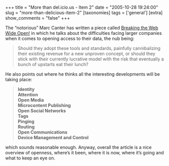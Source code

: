 +++
title = "More than del.icio.us - Item 2"
date = "2005-10-28 19:24:00"
slug = "more-than-delicious-item-2"
[taxonomies]
tags = ['general']
[extra]
show_comments = "false"
+++

The “notorious” Marc Canter has written a piece called [Breaking the Web Wide Open!](http://www.alwayson-network.com/comments.php?id=12412_0_1_0_C) in which he talks about the difficulties facing larger companies when it comes to opening access to their data, the nub being:

> Should they adopt these tools and standards, painfully cannibalizing their existing revenue for a new unproven concept, or should they stick with their currently lucrative model with the risk that eventually a bunch of upstarts eat their lunch?

He also points out where he thinks all the interesting developments will be taking place:

> **Identity  
> Attention  
> Open Media  
> Microcontent Publishing  
> Open Social Networks  
> Tags  
> Pinging   
> Routing  
> Open Communications  
> Device Management and Control**

which sounds reasonable enough. Anyway, overall the article is a nice overview of openness, where’s it been, where it is now, where it’s going and what to keep an eye on.
